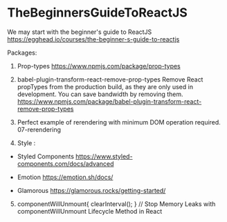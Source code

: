 # TheBeginnersGuideToReactJS

We may start with the beginner's guide to ReactJS
https://egghead.io/courses/the-beginner-s-guide-to-reactjs

Packages:

1. Prop-types
  https://www.npmjs.com/package/prop-types
  
2. babel-plugin-transform-react-remove-prop-types
Remove React propTypes from the production build, as they are only used in development. You can save bandwidth by removing them.
  https://www.npmjs.com/package/babel-plugin-transform-react-remove-prop-types
  
3. Perfect example of rerendering with minimum DOM operation required. 
07-rerendering

4. Style :
  - Styled Components 
  https://www.styled-components.com/docs/advanced
  
  - Emotion 
  https://emotion.sh/docs/
  
  - Glamorous
  https://glamorous.rocks/getting-started/

5. componentWillUnmount{
     clearInterval();
    }
    // Stop Memory Leaks with componentWillUnmount Lifecycle Method in React
